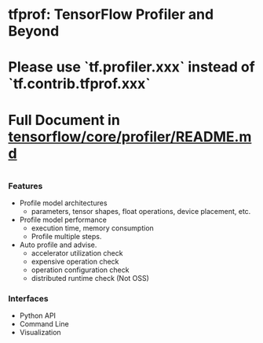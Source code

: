 # tfprof: TensorFlow Profiler and Beyond

<h1>Please use `tf.profiler.xxx` instead of `tf.contrib.tfprof.xxx`</h1>

<h1>Full Document in
<a href="https://github.com/tensorflow/tensorflow/blob/master/tensorflow/core/profiler/README.md">tensorflow/core/profiler/README.md</a><h1>

### Features

*   Profile model architectures
    *   parameters, tensor shapes, float operations, device placement, etc.
*   Profile model performance
    *   execution time, memory consumption
    *   Profile multiple steps.
*   Auto profile and advise.
    *   accelerator utilization check
    *   expensive operation check
    *   operation configuration check
    *   distributed runtime check (Not OSS)

### Interfaces

*   Python API
*   Command Line
*   Visualization
